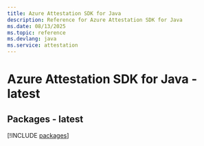 ```yaml
---
title: Azure Attestation SDK for Java
description: Reference for Azure Attestation SDK for Java
ms.date: 08/13/2025
ms.topic: reference
ms.devlang: java
ms.service: attestation
---
```

# Azure Attestation SDK for Java - latest
## Packages - latest
[!INCLUDE [packages](attestation-index.md)]